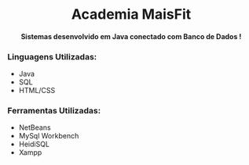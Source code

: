 <h1 align="center">Academia MaisFit</h1>
</figure>
<h4 align='center'>Sistemas desenvolvido em Java conectado com Banco de Dados !</h2>

### Linguagens Utilizadas:
* Java
* SQL
* HTML/CSS

### Ferramentas Utilizadas:
* NetBeans
* MySql Workbench
* HeidiSQL
* Xampp
